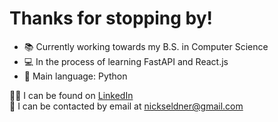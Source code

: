 # Thanks for stopping by! 

- 📚 Currently working towards my B.S. in Computer Science
- 💻 In the process of learning FastAPI and React.js
- 🐍 Main language: Python

🙋‍♂️ I can be found on [LinkedIn](https://www.linkedin.com/in/nicholas-seldner-577b35238/)\
📧 I can be contacted by email at nickseldner@gmail.com







<!--
**soupvendor/soupvendor** is a ✨ _special_ ✨ repository because its `README.md` (this file) appears on your GitHub profile.

Here are some ideas to get you started:

- 🔭 I’m currently working on ...
- 🌱 I’m currently learning ...
- 👯 I’m looking to collaborate on ...
- 🤔 I’m looking for help with ...
- 💬 Ask me about ...
- 📫 How to reach me: ...
- 😄 Pronouns: ...
- ⚡ Fun fact: ...
-->
